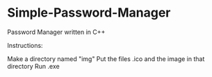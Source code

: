 # Simple-Password-Manager
Password Manager written in C++

Instructions:

Make a directory named "img"
Put the files .ico and the image in that directory
Run .exe
